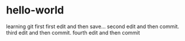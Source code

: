 # hello-world
learning git
first first edit and then save...
second edit and then commit.
third edit and then commit.
fourth edit and then commit
